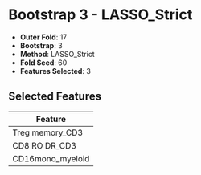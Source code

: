 # Bootstrap 3 - LASSO_Strict

- **Outer Fold**: 17
- **Bootstrap**: 3
- **Method**: LASSO_Strict
- **Fold Seed**: 60
- **Features Selected**: 3

## Selected Features

| Feature |
|---------|
| Treg memory_CD3 |
| CD8 RO DR_CD3 |
| CD16mono_myeloid |
